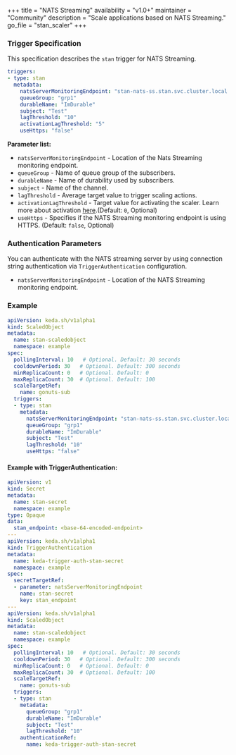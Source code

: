+++
title = "NATS Streaming"
availability = "v1.0+"
maintainer = "Community"
description = "Scale applications based on NATS Streaming."
go_file = "stan_scaler"
+++

### Trigger Specification

This specification describes the `stan` trigger for NATS Streaming.

```yaml
triggers:
- type: stan
  metadata:
    natsServerMonitoringEndpoint: "stan-nats-ss.stan.svc.cluster.local:8222"
    queueGroup: "grp1"
    durableName: "ImDurable"
    subject: "Test"
    lagThreshold: "10"
    activationLagThreshold: "5"
    useHttps: "false"
```

**Parameter list:**

- `natsServerMonitoringEndpoint` - Location of the Nats Streaming monitoring endpoint.
- `queueGroup` - Name of queue group of the subscribers.
- `durableName` - Name of durability used by subscribers.
- `subject` - Name of the channel.
- `lagThreshold` - Average target value to trigger scaling actions.
- `activationLagThreshold` - Target value for activating the scaler. Learn more about activation [here](./../concepts/scaling-deployments.md#activating-and-scaling-thresholds).(Default: `0`, Optional)
- `useHttps` - Specifies if the NATS Streaming monitoring endpoint is using HTTPS. (Default: `false`, Optional)

### Authentication Parameters

You can authenticate with the NATS streaming server by using connection string authentication via `TriggerAuthentication` configuration.

- `natsServerMonitoringEndpoint` - Location of the NATS Streaming monitoring endpoint.

### Example

```yaml
apiVersion: keda.sh/v1alpha1
kind: ScaledObject
metadata:
  name: stan-scaledobject
  namespace: example
spec:
  pollingInterval: 10   # Optional. Default: 30 seconds
  cooldownPeriod: 30   # Optional. Default: 300 seconds
  minReplicaCount: 0   # Optional. Default: 0
  maxReplicaCount: 30  # Optional. Default: 100
  scaleTargetRef:
    name: gonuts-sub
  triggers:
  - type: stan
    metadata:
      natsServerMonitoringEndpoint: "stan-nats-ss.stan.svc.cluster.local:8222"
      queueGroup: "grp1"
      durableName: "ImDurable"
      subject: "Test"
      lagThreshold: "10"
      useHttps: "false"
```
#### Example with TriggerAuthentication:

```yaml
apiVersion: v1
kind: Secret
metadata:
  name: stan-secret
  namespace: example
type: Opaque
data:
  stan_endpoint: <base-64-encoded-endpoint>
---
apiVersion: keda.sh/v1alpha1
kind: TriggerAuthentication
metadata:
  name: keda-trigger-auth-stan-secret
  namespace: example
spec:
  secretTargetRef:
  - parameter: natsServerMonitoringEndpoint
    name: stan-secret
    key: stan_endpoint
---
apiVersion: keda.sh/v1alpha1
kind: ScaledObject
metadata:
  name: stan-scaledobject
  namespace: example
spec:
  pollingInterval: 10   # Optional. Default: 30 seconds
  cooldownPeriod: 30   # Optional. Default: 300 seconds
  minReplicaCount: 0   # Optional. Default: 0
  maxReplicaCount: 30  # Optional. Default: 100
  scaleTargetRef:
    name: gonuts-sub
  triggers:
  - type: stan
    metadata:
      queueGroup: "grp1"
      durableName: "ImDurable"
      subject: "Test"
      lagThreshold: "10"
    authenticationRef:
      name: keda-trigger-auth-stan-secret
```
